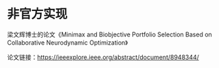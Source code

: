 
# 非官方实现

梁文辉博士的论文《Minimax and Biobjective Portfolio Selection Based on Collaborative Neurodynamic Optimization》

论文链接：https://ieeexplore.ieee.org/abstract/document/8948344/


